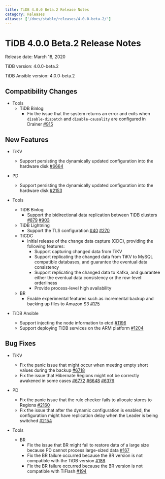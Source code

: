 ```yaml
---
title: TiDB 4.0.0 Beta.2 Release Notes
category: Releases
aliases: ['/docs/stable/releases/4.0.0-beta.2/']
---
```


# TiDB 4.0.0 Beta.2 Release Notes

Release date: March 18, 2020

TiDB version: 4.0.0-beta.2

TiDB Ansible version: 4.0.0-beta.2

## Compatibility Changes

+ Tools
    - TiDB Binlog
        - Fix the issue that the system returns an error and exits when `disable-dispatch` and `disable-causality` are configured in Drainer [#915](https://github.com/pingcap/tidb-binlog/pull/915)

## New Features

+ TiKV
    - Support persisting the dynamically updated configuration into the hardware disk [#6684](https://github.com/tikv/tikv/pull/6684)

+ PD
    - Support persisting the dynamically updated configuration into the hardware disk [#2153](https://github.com/pingcap/pd/pull/2153)

+ Tools
    - TiDB Binlog
        - Support the bidirectional data replication between TiDB clusters [#879](https://github.com/pingcap/tidb-binlog/pull/879) [#903](https://github.com/pingcap/tidb-binlog/pull/903)
    - TiDB Lightning
        - Support the TLS configuration [#40](https://github.com/tikv/importer/pull/40) [#270](https://github.com/pingcap/tidb-lightning/pull/270)
    - TiCDC
        - Initial release of the change data capture (CDC), providing the following features:
            - Support capturing changed data from TiKV
            - Support replicating the changed data from TiKV to MySQL compatible databases, and guarantee the eventual data consistency
            - Support replicating the changed data to Kafka, and guarantee either the eventual data consistency or the row-level orderliness
            - Provide process-level high availability
    - BR
        - Enable experimental features such as incremental backup and backing up files to Amazon S3 [#175](https://github.com/pingcap/br/pull/175)

+ TiDB Ansible
    - Support injecting the node information to etcd [#1196](https://github.com/pingcap/tidb-ansible/pull/1196)
    - Support deploying TiDB services on the ARM platform [#1204](https://github.com/pingcap/tidb-ansible/pull/1204)

## Bug Fixes

+ TiKV
    - Fix the panic issue that might occur when meeting empty short values during the backup [#6718](https://github.com/tikv/tikv/pull/6718)
    - Fix the issue that Hibernate Regions might not be correctly awakened in some cases [#6772](https://github.com/tikv/tikv/pull/6672) [#6648](https://github.com/tikv/tikv/pull/6648) [#6376](https://github.com/tikv/tikv/pull/6736)

+ PD
    - Fix the panic issue that the rule checker fails to allocate stores to Regions [#2160](https://github.com/pingcap/pd/pull/2160)
    - Fix the issue that after the dynamic configuration is enabled, the configuration might have replication delay when the Leader is being switched [#2154](https://github.com/pingcap/pd/pull/2154)

+ Tools
    - BR
        - Fix the issue that BR might fail to restore data of a large size because PD cannot process large-sized data [#167](https://github.com/pingcap/br/pull/167)
        - Fix the BR failure occurred because the BR version is not compatible with the TiDB version [#186](https://github.com/pingcap/br/pull/186)
        - Fix the BR failure occurred because the BR version is not compatible with TiFlash [#194](https://github.com/pingcap/br/pull/194)
